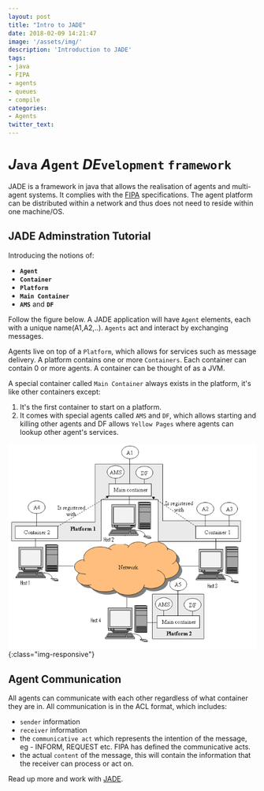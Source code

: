 ```yaml
---
layout: post
title: "Intro to JADE"
date: 2018-02-09 14:21:47
image: '/assets/img/'
description: 'Introduction to JADE'
tags:
- java
- FIPA
- agents
- queues
- compile
categories:
- Agents
twitter_text: 
---
```


# *J*`ava` *A*`gent` *DE*`velopment` `framework`
JADE is a framework in java that allows the realisation of agents and multi-agent systems. It complies with the [FIPA](http://www.fipa.org/) specifications. The agent platform can be distributed within a network and thus does not need to reside within one machine/OS.

## JADE Adminstration Tutorial
Introducing the notions of:
- **`Agent`**
- **`Container`**
- **`Platform`**
- **`Main Container`**
- **`AMS`** and **`DF`**

Follow the figure below. A JADE application will have `Agent` elements, each with a unique name(A1,A2,..). `Agents` act and interact by exchanging messages. 

Agents live on top of a `Platform`, which allows for services such as message delivery. A platform contains one or more `Containers`. Each container can contain 0 or more agents. A container can be thought of as a JVM.

A special container called `Main Container` always exists in the platform, it's like other containers except:
1. It's the first container to start on a platform.
2. It comes with special agents called `AMS` and `DF`, which allows starting and killing other agents and DF allows `Yellow Pages` where agents can lookup other agent's services.

![Output](/assets/img/JADE/1.png){:class="img-responsive"}

## Agent Communication
All agents can communicate with each other regardless of what container they are in. All communication is in the ACL format, which includes:
- `sender` information
- `receiver` information
- the `communicative act` which represents the intention of the message, eg - INFORM, REQUEST etc. FIPA has defined the communicative acts.
- the actual `content` of the message, this will contain the information that the receiver can process or act on.



Read up more and work with [JADE](http://jade.tilab.com/).
